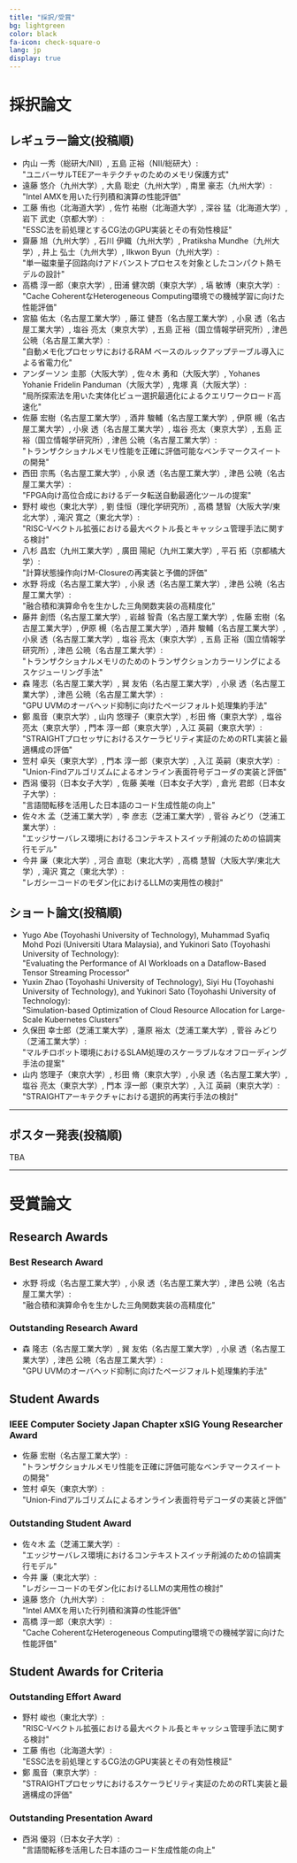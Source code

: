 ```yaml
---
title: "採択/受賞"
bg: lightgreen
color: black
fa-icon: check-square-o
lang: jp
display: true
---
```


# 採択論文

## レギュラー論文(投稿順)

- 内山 一秀（総研大/NII）, 五島 正裕（NII/総研大）:<br>
"ユニバーサルTEEアーキテクチャのためのメモリ保護方式"
- 遠藤 悠介（九州大学）, 大島 聡史（九州大学）, 南里 豪志（九州大学）:<br>
"Intel AMXを用いた行列積和演算の性能評価"
- 工藤 侑也（北海道大学）, 佐竹 祐樹（北海道大学）, 深谷 猛（北海道大学）, 岩下 武史（京都大学）:<br>
"ESSC法を前処理とするCG法のGPU実装とその有効性検証"
- 齋藤 旭（九州大学）, 石川 伊織（九州大学）, Pratiksha Mundhe（九州大学）, 井上 弘士（九州大学）, Ilkwon Byun（九州大学）:<br>
"単一磁束量子回路向けアドバンストプロセスを対象としたコンパクト熱モデルの設計"
- 高橋 淳一郎（東京大学）, 田浦 健次朗（東京大学）, 塙 敏博（東京大学）:<br>
"Cache CoherentなHeterogeneous Computing環境での機械学習に向けた性能評価"
- 宮脇 佑太（名古屋工業大学）, 藤江 健吾（名古屋工業大学）, 小泉 透（名古屋工業大学）, 塩谷 亮太（東京大学）, 五島 正裕（国立情報学研究所）, 津邑 公暁（名古屋工業大学）:<br>
"自動メモ化プロセッサにおけるRAM ベースのルックアップテーブル導入による省電力化"
- アンダーソン 圭那（大阪大学）, 佐々木 勇和（大阪大学）, Yohanes Yohanie Fridelin Panduman（大阪大学）, 鬼塚 真（大阪大学）:<br>
"局所探索法を用いた実体化ビュー選択最適化によるクエリワークロード高速化"
- 佐藤 宏樹（名古屋工業大学）, 酒井 駿輔（名古屋工業大学）, 伊原 槻（名古屋工業大学）, 小泉 透（名古屋工業大学）, 塩谷 亮太（東京大学）, 五島 正裕（国立情報学研究所）, 津邑 公暁（名古屋工業大学）:<br>
"トランザクショナルメモリ性能を正確に評価可能なベンチマークスイートの開発"
- 西田 宗馬（名古屋工業大学）, 小泉 透（名古屋工業大学）, 津邑 公暁（名古屋工業大学）:<br>
"FPGA向け高位合成におけるデータ転送自動最適化ツールの提案"
- 野村 峻也（東北大学）, 劉 佳恒（理化学研究所）, 高橋 慧智（大阪大学/東北大学）, 滝沢 寛之（東北大学）:<br>
"RISC-Vベクトル拡張における最大ベクトル長とキャッシュ管理手法に関する検討"
- 八杉 昌宏（九州工業大学）, 廣田 陽紀（九州工業大学）, 平石 拓（京都橘大学）:<br>
"計算状態操作向けM-Closureの再実装と予備的評価"
- 水野 将成（名古屋工業大学）, 小泉 透（名古屋工業大学）, 津邑 公暁（名古屋工業大学）:<br>
"融合積和演算命令を生かした三角関数実装の高精度化"
- 藤井 創悟（名古屋工業大学）, 岩越 智貴（名古屋工業大学）, 佐藤 宏樹（名古屋工業大学）, 伊原 槻（名古屋工業大学）, 酒井 駿輔（名古屋工業大学）, 小泉 透（名古屋工業大学）, 塩谷 亮太（東京大学）, 五島 正裕（国立情報学研究所）, 津邑 公暁（名古屋工業大学）:<br>
"トランザクショナルメモリのためのトランザクションカラーリングによるスケジューリング手法"
- 森 隆志（名古屋工業大学）, 巽 友佑（名古屋工業大学）, 小泉 透（名古屋工業大学）, 津邑 公暁（名古屋工業大学）:<br>
"GPU UVMのオーバヘッド抑制に向けたページフォルト処理集約手法"
- 鄭 風音（東京大学）, 山内 悠理子（東京大学）, 杉田 脩（東京大学）, 塩谷 亮太（東京大学）, 門本 淳一郎（東京大学）, 入江 英嗣（東京大学）:<br>
"STRAIGHTプロセッサにおけるスケーラビリティ実証のためのRTL実装と最適構成の評価"
- 笠村 卓矢（東京大学）, 門本 淳一郎（東京大学）, 入江 英嗣（東京大学）:<br>
"Union-Findアルゴリズムによるオンライン表面符号デコーダの実装と評価"
- 西潟 優羽（日本女子大学）, 佐藤 美唯（日本女子大学）, 倉光 君郎（日本女子大学）:<br>
"言語間転移を活用した日本語のコード生成性能の向上"
- 佐々木 孟（芝浦工業大学）, 李 彦志（芝浦工業大学）, 菅谷 みどり（芝浦工業大学）:<br>
"エッジサーバレス環境におけるコンテキストスイッチ削減のための協調実行モデル"
- 今井 廉（東北大学）, 河合 直聡（東北大学）, 高橋 慧智（大阪大学/東北大学）, 滝沢 寛之（東北大学）:<br>
"レガシーコードのモダン化におけるLLMの実用性の検討"

## ショート論文(投稿順)

- Yugo Abe (Toyohashi University of Technology), Muhammad Syafiq Mohd Pozi (Universiti Utara Malaysia), and Yukinori Sato (Toyohashi University of Technology):<br>
"Evaluating the Performance of AI Workloads on a Dataflow-Based Tensor Streaming Processor"
- Yuxin Zhao (Toyohashi University of Technology), Siyi Hu (Toyohashi University of Technology), and Yukinori Sato (Toyohashi University of Technology):<br>
"Simulation-based Optimization of Cloud Resource Allocation for Large-Scale Kubernetes Clusters"
- 久保田 幸士郎（芝浦工業大学）, 蓮原 裕太（芝浦工業大学）, 菅谷 みどり（芝浦工業大学）:<br>
"マルチロボット環境におけるSLAM処理のスケーラブルなオフローディング手法の提案"
- 山内 悠理子（東京大学）, 杉田 脩（東京大学）, 小泉 透（名古屋工業大学）, 塩谷 亮太（東京大学）, 門本 淳一郎（東京大学）, 入江 英嗣（東京大学）:<br>
"STRAIGHTアーキテクチャにおける選択的再実行手法の検討"

---

## ポスター発表(投稿順)

TBA

---

# 受賞論文

## Research Awards

### Best Research Award

- 水野 将成（名古屋工業大学）, 小泉 透（名古屋工業大学）, 津邑 公暁（名古屋工業大学）:<br>
"融合積和演算命令を生かした三角関数実装の高精度化"

### Outstanding Research Award

- 森 隆志（名古屋工業大学）, 巽 友佑（名古屋工業大学）, 小泉 透（名古屋工業大学）, 津邑 公暁（名古屋工業大学）:<br>
"GPU UVMのオーバヘッド抑制に向けたページフォルト処理集約手法"

## Student Awards

### IEEE Computer Society Japan Chapter xSIG Young Researcher Award

- 佐藤 宏樹（名古屋工業大学）:<br>
"トランザクショナルメモリ性能を正確に評価可能なベンチマークスイートの開発"
- 笠村 卓矢（東京大学）:<br>
"Union-Findアルゴリズムによるオンライン表面符号デコーダの実装と評価"

### Outstanding Student Award

- 佐々木 孟（芝浦工業大学）:<br>
"エッジサーバレス環境におけるコンテキストスイッチ削減のための協調実行モデル"
- 今井 廉（東北大学）:<br>
"レガシーコードのモダン化におけるLLMの実用性の検討"
- 遠藤 悠介（九州大学）:<br>
"Intel AMXを用いた行列積和演算の性能評価"
- 高橋 淳一郎（東京大学）:<br>
"Cache CoherentなHeterogeneous Computing環境での機械学習に向けた性能評価"

## Student Awards for Criteria

### Outstanding Effort Award

- 野村 峻也（東北大学）:<br>
"RISC-Vベクトル拡張における最大ベクトル長とキャッシュ管理手法に関する検討"
- 工藤 侑也（北海道大学）:<br>
"ESSC法を前処理とするCG法のGPU実装とその有効性検証"
- 鄭 風音（東京大学）:<br>
"STRAIGHTプロセッサにおけるスケーラビリティ実証のためのRTL実装と最適構成の評価"

### Outstanding Presentation Award

- 西潟 優羽（日本女子大学）:<br>
"言語間転移を活用した日本語のコード生成性能の向上"
